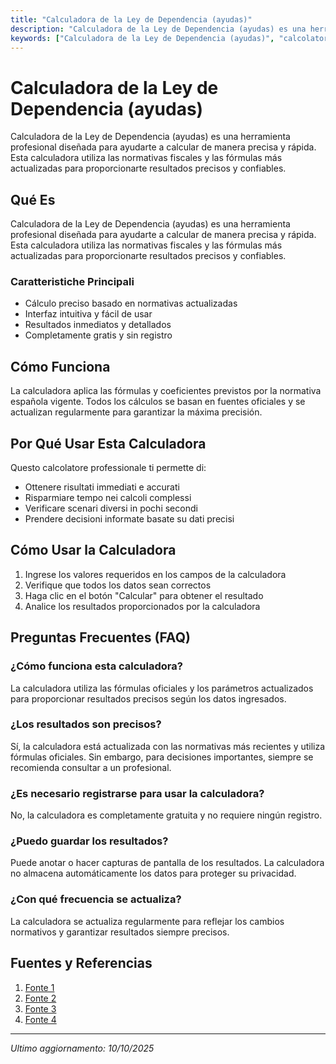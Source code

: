 ```yaml
---
title: "Calculadora de la Ley de Dependencia (ayudas)"
description: "Calculadora de la Ley de Dependencia (ayudas) es una herramienta profesional diseñada para ayudarte a calcular de manera precisa y rápida. Esta calculadora utiliza las normativas fiscales y las fórmulas más actualizadas para proporcionarte resultados precisos y confiables."
keywords: ["Calculadora de la Ley de Dependencia (ayudas)", "calcolatore", "calcolo online"]
---
```


# Calculadora de la Ley de Dependencia (ayudas)

Calculadora de la Ley de Dependencia (ayudas) es una herramienta profesional diseñada para ayudarte a calcular de manera precisa y rápida. Esta calculadora utiliza las normativas fiscales y las fórmulas más actualizadas para proporcionarte resultados precisos y confiables.

## Qué Es

Calculadora de la Ley de Dependencia (ayudas) es una herramienta profesional diseñada para ayudarte a calcular de manera precisa y rápida. Esta calculadora utiliza las normativas fiscales y las fórmulas más actualizadas para proporcionarte resultados precisos y confiables.

### Caratteristiche Principali

- Cálculo preciso basado en normativas actualizadas
- Interfaz intuitiva y fácil de usar
- Resultados inmediatos y detallados
- Completamente gratis y sin registro

## Cómo Funciona

La calculadora aplica las fórmulas y coeficientes previstos por la normativa española vigente. Todos los cálculos se basan en fuentes oficiales y se actualizan regularmente para garantizar la máxima precisión.

## Por Qué Usar Esta Calculadora

Questo calcolatore professionale ti permette di:

- Ottenere risultati immediati e accurati
- Risparmiare tempo nei calcoli complessi
- Verificare scenari diversi in pochi secondi
- Prendere decisioni informate basate su dati precisi

## Cómo Usar la Calculadora

1. Ingrese los valores requeridos en los campos de la calculadora
2. Verifique que todos los datos sean correctos
3. Haga clic en el botón "Calcular" para obtener el resultado
4. Analice los resultados proporcionados por la calculadora

## Preguntas Frecuentes (FAQ)

### ¿Cómo funciona esta calculadora?

La calculadora utiliza las fórmulas oficiales y los parámetros actualizados para proporcionar resultados precisos según los datos ingresados.

### ¿Los resultados son precisos?

Sí, la calculadora está actualizada con las normativas más recientes y utiliza fórmulas oficiales. Sin embargo, para decisiones importantes, siempre se recomienda consultar a un profesional.

### ¿Es necesario registrarse para usar la calculadora?

No, la calculadora es completamente gratuita y no requiere ningún registro.

### ¿Puedo guardar los resultados?

Puede anotar o hacer capturas de pantalla de los resultados. La calculadora no almacena automáticamente los datos para proteger su privacidad.

### ¿Con qué frecuencia se actualiza?

La calculadora se actualiza regularmente para reflejar los cambios normativos y garantizar resultados siempre precisos.

## Fuentes y Referencias

1. [Fonte 1](https://parapupas.com/calculadora-de-la-dependencia/)
2. [Fonte 2](https://www.juntadeandalucia.es/agenciadeserviciossocialesydependencia/index.php/m-dependencia/m-calculadora-dependencia/m-acceder-calculadora)
3. [Fonte 3](https://www.comb.cat/es/serveis/pps/calculadora/)
4. [Fonte 4](https://senior.market/pages/nueva-calculadora-gratuita-que-revela-la-cuantia-de-las-ayudas-a-la-dependencia?srsltid=AfmBOoo4gQCTYCVhWEg5_Q5K7HmGB_i8XBvtXhmK6-aER6KzVCFvQUQT)

---

*Ultimo aggiornamento: 10/10/2025*
